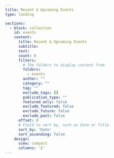 ```yaml
---
title: Recent & Upcoming Events
type: landing

sections:
  - block: collection
    id: events
    content:
      title: Recent & Upcoming Events
      subtitle:
      text:
      count: 0
      filters:
        # The folders to display content from
        folders:
          - events
        author: ""
        category: ""
        tag: ""
        exclude_tags: []
        publication_type: ""
        featured_only: false
        exclude_featured: false
        exclude_future: false
        exclude_past: false
      offset: 0
      # Field to sort by, such as Date or Title
      sort_by: 'Date'
      sort_ascending: false
    design:
      view: compact
      columns: '2'
---
```

